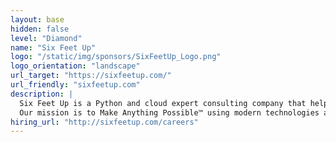 ```yaml
---
layout: base
hidden: false
level: "Diamond"
name: "Six Feet Up"
logo: "/static/img/sponsors/SixFeetUp_Logo.png"
logo_orientation: "landscape"
url_target: "https://sixfeetup.com/"
url_friendly: "sixfeetup.com"
description: |
  Six Feet Up is a Python and cloud expert consulting company that helps tech leaders build apps faster, innovate with AI/ML, simplify Big Data and leverage Cloud technology. Our expert engineers accelerate digital transformation and implement custom, cutting-edge software for Fortune 100 and 500 companies. Organizations like Capital One, NASA, Purdue and UNEP have sought out our passion for quality since 1999.
  Our mission is to Make Anything Possible™ using modern technologies and best practices to build a better world. Our goal is to complete 10 IMPACTFUL Projects — defined as projects that are impressive, transformative and purposeful — by 2025.
hiring_url: "http://sixfeetup.com/careers"
---
```

